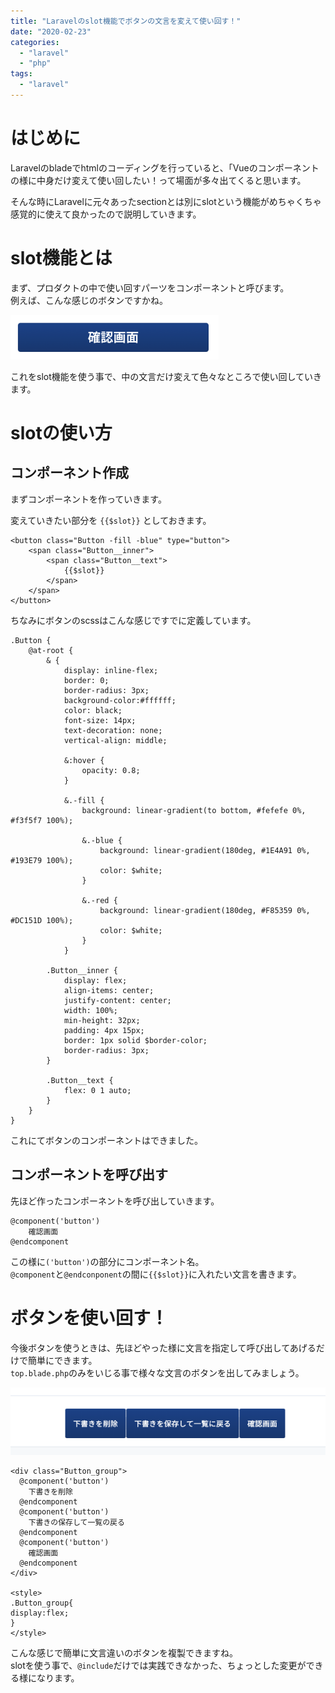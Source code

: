 ```yaml
---
title: "Laravelのslot機能でボタンの文言を変えて使い回す！"
date: "2020-02-23"
categories: 
  - "laravel"
  - "php"
tags: 
  - "laravel"
---
```


# はじめに

Laravelのbladeでhtmlのコーディングを行っていると、「Vueのコンポーネントの様に中身だけ変えて使い回したい！って場面が多々出てくると思います。

そんな時にLaravelに元々あったsectionとは別にslotという機能がめちゃくちゃ感覚的に使えて良かったので説明していきます。

# slot機能とは

まず、プロダクトの中で使い回すパーツをコンポーネントと呼びます。  
例えば、こんな感じのボタンですかね。

![スクリーンショット 2020-02-23 16.09.43.png](images/de629d8b-7fe5-9f64-261a-88cf88483042.png)

これをslot機能を使う事で、中の文言だけ変えて色々なところで使い回していきます。

# slotの使い方

## コンポーネント作成

まずコンポーネントを作っていきます。

変えていきたい部分を `{{$slot}}` としておきます。

```
<button class="Button -fill -blue" type="button">
    <span class="Button__inner">
        <span class="Button__text">
            {{$slot}}
        </span>
    </span>
</button>
```

ちなみにボタンのscssはこんな感じですでに定義しています。

```
.Button {
    @at-root {
        & {
            display: inline-flex;
            border: 0;
            border-radius: 3px;
            background-color:#ffffff;
            color: black;
            font-size: 14px;
            text-decoration: none;
            vertical-align: middle;

            &:hover {
                opacity: 0.8;
            }

            &.-fill {
                background: linear-gradient(to bottom, #fefefe 0%, #f3f5f7 100%);

                &.-blue {
                    background: linear-gradient(180deg, #1E4A91 0%, #193E79 100%);
                    color: $white;
                }

                &.-red {
                    background: linear-gradient(180deg, #F85359 0%, #DC151D 100%);
                    color: $white;
                }
            }

        .Button__inner {
            display: flex;
            align-items: center;
            justify-content: center;
            width: 100%;
            min-height: 32px;
            padding: 4px 15px;
            border: 1px solid $border-color;
            border-radius: 3px;
        }

        .Button__text {
            flex: 0 1 auto;
        }
    }
}
```

これにてボタンのコンポーネントはできました。

## コンポーネントを呼び出す

先ほど作ったコンポーネントを呼び出していきます。

```
@component('button')
    確認画面
@endcomponent
```

この様に`('button')`の部分にコンポーネント名。  
`@component`と`@endconponent`の間に`{{$slot}}`に入れたい文言を書きます。

# ボタンを使い回す！

今後ボタンを使うときは、先ほどやった様に文言を指定して呼び出してあげるだけで簡単にできます。  
`top.blade.php`のみをいじる事で様々な文言のボタンを出してみましょう。

![スクリーンショット 2020-02-23 16.51.34.png](images/79800363-7f38-7ef1-858a-02150bd1b48e.png)

```
<div class="Button_group">
  @component('button')
    下書きを削除
  @endcomponent
  @component('button')
    下書きの保存して一覧の戻る
  @endcomponent
  @component('button')
    確認画面
  @endcomponent
</div>

<style>
.Button_group{
display:flex;
}
</style>
```

こんな感じで簡単に文言違いのボタンを複製できますね。  
slotを使う事で、`@include`だけでは実践できなかった、ちょっとした変更ができる様になります。
